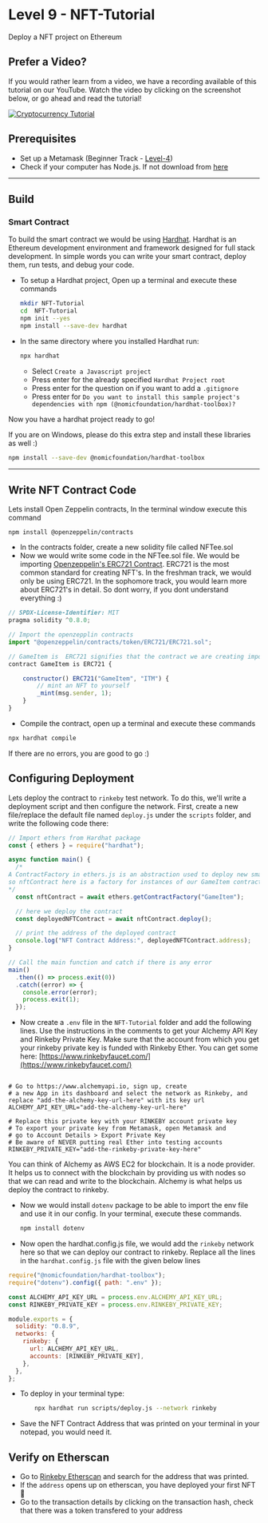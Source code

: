 # Level 9 - NFT-Tutorial 

Deploy a NFT project on Ethereum

## Prefer a Video?
If you would rather learn from a video, we have a recording available of this tutorial on our YouTube. Watch the video by clicking on the screenshot below, or go ahead and read the tutorial!

[![Cryptocurrency Tutorial](https://i.imgur.com/klHysek.png)](https://www.youtube.com/watch?v=uwnAXAsd428 "NFT Tutorial")

## Prerequisites

- Set up a Metamask (Beginner Track - [Level-4](https://github.com/LearnWeb3DAO/Crypto-Wallets))
- Check if your computer has Node.js. If not download from [here](https://nodejs.org/en/download/)

---

## Build

### Smart Contract

To build the smart contract we would be using [Hardhat](https://hardhat.org/).
Hardhat is an Ethereum development environment and framework designed for full stack development. In simple words you can write your smart contract, deploy them, run tests, and debug your code.

- To setup a Hardhat project, Open up a terminal and execute these commands

  ```bash
  mkdir NFT-Tutorial
  cd  NFT-Tutorial
  npm init --yes
  npm install --save-dev hardhat
  ```

- In the same directory where you installed Hardhat run:

  ```bash
  npx hardhat
  ```

  - Select `Create a Javascript project`
  - Press enter for the already specified `Hardhat Project root`
  - Press enter for the question on if you want to add a `.gitignore`
  - Press enter for `Do you want to install this sample project's dependencies with npm (@nomicfoundation/hardhat-toolbox)?`

Now you have a hardhat project ready to go!

If you are on Windows, please do this extra step and install these libraries as well :)

```bash
npm install --save-dev @nomicfoundation/hardhat-toolbox
```

---

## Write NFT Contract Code

Lets install Open Zeppelin contracts, In the terminal window execute this command

```
npm install @openzeppelin/contracts
```

- In the contracts folder, create a new solidity file called NFTee.sol
- Now we would write some code in the NFTee.sol file. We would be importing [Openzeppelin's ERC721 Contract](https://github.com/OpenZeppelin/openzeppelin-contracts/blob/master/contracts/token/ERC721/ERC721.sol). ERC721 is the most common standard for creating NFT's. In the freshman track, we would only be using ERC721. In the sophomore track, you would learn more about ERC721's in detail. So dont worry, if you dont understand everything :)

```js
// SPDX-License-Identifier: MIT
pragma solidity ^0.8.0;

// Import the openzepplin contracts
import "@openzeppelin/contracts/token/ERC721/ERC721.sol";

// GameItem is  ERC721 signifies that the contract we are creating imports ERC721 and follows ERC721 contract from openzeppelin
contract GameItem is ERC721 {

    constructor() ERC721("GameItem", "ITM") {
        // mint an NFT to yourself
        _mint(msg.sender, 1);
    }
}
```

- Compile the contract, open up a terminal and execute these commands

```bash
npx hardhat compile
```

If there are no errors, you are good to go :)

## Configuring Deployment

Lets deploy the contract to `rinkeby` test network. To do this, we'll write a deployment script and then configure the network. First, create a new file/replace the default file named `deploy.js` under the `scripts` folder, and write the following code there:

```js
// Import ethers from Hardhat package
const { ethers } = require("hardhat");

async function main() {
  /*
A ContractFactory in ethers.js is an abstraction used to deploy new smart contracts,
so nftContract here is a factory for instances of our GameItem contract.
*/
  const nftContract = await ethers.getContractFactory("GameItem");

  // here we deploy the contract
  const deployedNFTContract = await nftContract.deploy();

  // print the address of the deployed contract
  console.log("NFT Contract Address:", deployedNFTContract.address);
}

// Call the main function and catch if there is any error
main()
  .then(() => process.exit(0))
  .catch((error) => {
    console.error(error);
    process.exit(1);
  });
```

- Now create a `.env` file in the `NFT-Tutorial` folder and add the following lines. Use the instructions in the comments to get your Alchemy API Key and Rinkeby Private Key. Make sure that the account from which you get your rinkeby private key is funded with Rinkeby Ether. You can get some here: [https://www.rinkebyfaucet.com/](https://www.rinkebyfaucet.com/)

```

# Go to https://www.alchemyapi.io, sign up, create
# a new App in its dashboard and select the network as Rinkeby, and replace "add-the-alchemy-key-url-here" with its key url
ALCHEMY_API_KEY_URL="add-the-alchemy-key-url-here"

# Replace this private key with your RINKEBY account private key
# To export your private key from Metamask, open Metamask and
# go to Account Details > Export Private Key
# Be aware of NEVER putting real Ether into testing accounts
RINKEBY_PRIVATE_KEY="add-the-rinkeby-private-key-here"

```

You can think of Alchemy as AWS EC2 for blockchain. It is a node provider. It helps us to connect with the blockchain by providing us with nodes so that we can read and write to the blockchain. Alchemy is what helps us deploy the contract to rinkeby.

- Now we would install `dotenv` package to be able to import the env file and use it in our config.
  In your terminal, execute these commands.
  ```bash
  npm install dotenv
  ```
- Now open the hardhat.config.js file, we would add the `rinkeby` network here so that we can deploy our contract to rinkeby. Replace all the lines in the `hardhat.config.js` file with the given below lines

```js
require("@nomicfoundation/hardhat-toolbox");
require("dotenv").config({ path: ".env" });

const ALCHEMY_API_KEY_URL = process.env.ALCHEMY_API_KEY_URL;
const RINKEBY_PRIVATE_KEY = process.env.RINKEBY_PRIVATE_KEY;

module.exports = {
  solidity: "0.8.9",
  networks: {
    rinkeby: {
      url: ALCHEMY_API_KEY_URL,
      accounts: [RINKEBY_PRIVATE_KEY],
    },
  },
};
```

- To deploy in your terminal type:
  ```bash
      npx hardhat run scripts/deploy.js --network rinkeby
  ```
- Save the NFT Contract Address that was printed on your terminal in your notepad, you would need it.

## Verify on Etherscan

- Go to [Rinkeby Etherscan](https://rinkeby.etherscan.io/) and search for the address that was printed.
- If the `address` opens up on etherscan, you have deployed your first NFT 🎉
- Go to the transaction details by clicking on the transaction hash, check that there was a token transfered to your address
